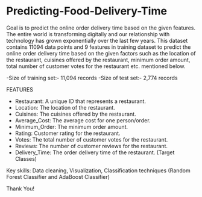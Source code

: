 # Predicting-Food-Delivery-Time
Goal is to predict the online order delivery time based on the given features.
The entire world is transforming digitally and our relationship with technology has grown exponentially over the last few years. 
This dataset contains 11094 data points and 9 features in training dataset to predict the online order delivery time based on the given factors such as the location of the restaurant, cuisines offered by the restaurant, minimum order amount, total number of customer votes for the restaurant etc. mentioned below.

-Size of training set:- 11,094 records
-Size of test set:- 2,774 records

FEATURES
- Restaurant: A unique ID that represents a restaurant.
- Location: The location of the restaurant.
- Cuisines: The cuisines offered by the restaurant.
- Average_Cost: The average cost for one person/order.
- Minimum_Order: The minimum order amount.
- Rating: Customer rating for the restaurant.
- Votes: The total number of customer votes for the restaurant.
- Reviews: The number of customer reviews for the restaurant.
- Delivery_Time: The order delivery time of the restaurant. (Target Classes)

Key skills: Data cleaning, Visualization, Classification techniques (Random Forest Classifier and AdaBoost Classifier)

Thank You!
